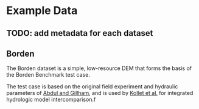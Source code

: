 # Example Data

## TODO: add metadata for each dataset

## Borden

The Borden dataset is a simple, low-resource DEM that forms the basis of the
Borden Benchmark test case.

The test case is based on the original field experiment and hydraulic parameters of
[Abdul and Gillham](https://doi.org/10.1016/0022-1694(89)90177-7), and is used by
[Kollet et al.](https://doi.org/10.1002/2016WR019191) for integrated hydrologic
model intercomparison.f
